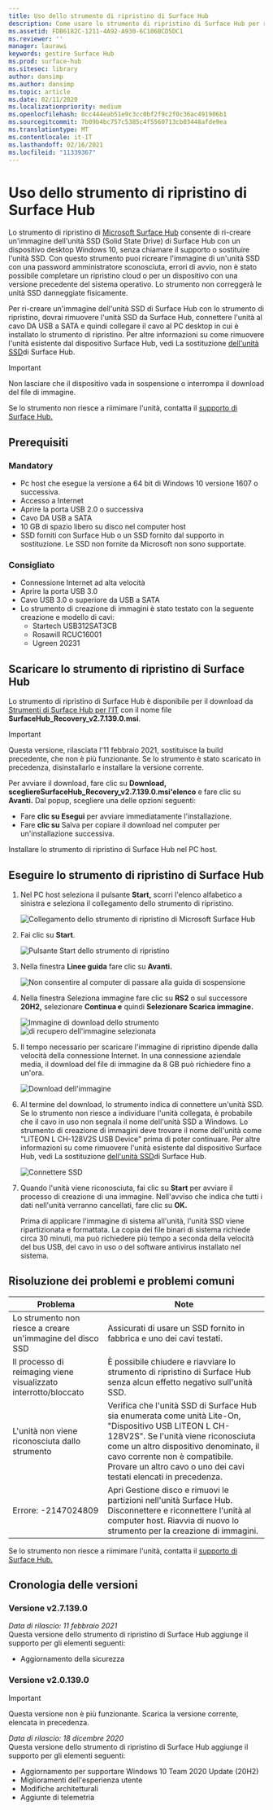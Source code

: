 ```yaml
---
title: Uso dello strumento di ripristino di Surface Hub
description: Come usare lo strumento di ripristino di Surface Hub per ri-creare un'immagine dell'unità SSD.
ms.assetid: FDB6182C-1211-4A92-A930-6C106BCD5DC1
ms.reviewer: ''
manager: laurawi
keywords: gestire Surface Hub
ms.prod: surface-hub
ms.sitesec: library
author: dansimp
ms.author: dansimp
ms.topic: article
ms.date: 02/11/2020
ms.localizationpriority: medium
ms.openlocfilehash: 0cc444eab51e9c3cc0bf2f9c2f0c36ac491906b1
ms.sourcegitcommit: 7b09b4bc757c5385c4f5560713cb03448afde9ea
ms.translationtype: MT
ms.contentlocale: it-IT
ms.lasthandoff: 02/16/2021
ms.locfileid: "11339367"
---
```

# Uso dello strumento di ripristino di Surface Hub

Lo strumento di ripristino di [Microsoft Surface Hub](https://www.microsoft.com/download/details.aspx?id=52210) consente di ri-creare un'immagine dell'unità SSD (Solid State Drive) di Surface Hub con un dispositivo desktop Windows 10, senza chiamare il supporto o sostituire l'unità SSD. Con questo strumento puoi ricreare l'immagine di un'unità SSD con una password amministratore sconosciuta, errori di avvio, non è stato possibile completare un ripristino cloud o per un dispositivo con una versione precedente del sistema operativo. Lo strumento non correggerà le unità SSD danneggiate fisicamente.

Per ri-creare un'immagine dell'unità SSD di Surface Hub con lo strumento di ripristino, dovrai rimuovere l'unità SSD da Surface Hub, connettere l'unità al cavo DA USB a SATA e quindi collegare il cavo al PC desktop in cui è installato lo strumento di ripristino. Per altre informazioni su come rimuovere l'unità esistente dal dispositivo Surface Hub, vedi La sostituzione [dell'unità SSD](surface-hub-ssd-replacement.md)di Surface Hub.

> [!IMPORTANT]
> Non lasciare che il dispositivo vada in sospensione o interrompa il download del file di immagine.

Se lo strumento non riesce a riimimare l'unità, contatta il [supporto di Surface Hub.](https://support.microsoft.com/help/4037644/surface-contact-surface-warranty-and-software-support)

##  <a name="prerequisites"></a>Prerequisiti

###  <a name="mandatory"></a>Mandatory

- Pc host che esegue la versione a 64 bit di Windows 10 versione 1607 o successiva.
- Accesso a Internet
- Aprire la porta USB 2.0 o successiva
- Cavo DA USB a SATA
- 10 GB di spazio libero su disco nel computer host
- SSD forniti con Surface Hub o un SSD fornito dal supporto in sostituzione. Le SSD non fornite da Microsoft non sono supportate.

###  <a name="recommended"></a>Consigliato

- Connessione Internet ad alta velocità
- Aprire la porta USB 3.0
- Cavo USB 3.0 o superiore da USB a SATA
- Lo strumento di creazione di immagini è stato testato con la seguente creazione e modello di cavi:
    - Startech USB312SAT3CB
    - Rosawill RCUC16001
    - Ugreen 20231

##  <a name="download-surface-hub-recovery-tool"></a>Scaricare lo strumento di ripristino di Surface Hub

Lo strumento di ripristino di Surface Hub è disponibile per il download da [Strumenti di Surface Hub per l'IT](https://www.microsoft.com/download/details.aspx?id=52210)  con il nome file **SurfaceHub_Recovery_v2.7.139.0.msi**.

> [!IMPORTANT]
> Questa versione, rilasciata l'11 febbraio 2021, sostituisce la build precedente, che non è più funzionante. Se lo strumento è stato scaricato in precedenza, disinstallarlo e installare la versione corrente.

Per avviare il download, fare clic su **Download,** **scegliereSurfaceHub_Recovery_v2.7.139.0.msi'elenco** e fare clic su **Avanti.** Dal popup, scegliere una delle opzioni seguenti:

- Fare **clic su Esegui** per avviare immediatamente l'installazione.
- Fare **clic su** Salva per copiare il download nel computer per un'installazione successiva.

Installare lo strumento di ripristino di Surface Hub nel PC host.

##  <a name="run-surface-hub-recovery-tool"></a>Eseguire lo strumento di ripristino di Surface Hub

1. Nel PC host seleziona il pulsante **Start,** scorri l'elenco alfabetico a sinistra e seleziona il collegamento dello strumento di ripristino.

    ![Collegamento dello strumento di ripristino di Microsoft Surface Hub](images/shrt-shortcut.png)

2. Fai clic su **Start**.

    ![Pulsante Start dello strumento di ripristino](images/shrt-start.png)


3. Nella finestra **Linee guida** fare clic su **Avanti.**

    ![Non consentire al computer di passare alla guida di sospensione](images/shrt-guidance.png)

4. Nella finestra Seleziona immagine fare clic su **RS2** o sul successore **20H2,** selezionare **Continua e** quindi **Selezionare Scarica immagine.**

     ![Immagine di download dello strumento ](images/shrt-select-image.png) ![ di recupero dell'immagine selezionata](images/shrt-download-image.png)

5. Il tempo necessario per scaricare l'immagine di ripristino dipende dalla velocità della connessione Internet. In una connessione aziendale media, il download del file di immagine da 8 GB può richiedere fino a un'ora.

    ![Download dell'immagine](images/shrt-download.png)



5. Al termine del download, lo strumento indica di connettere un'unità SSD. Se lo strumento non riesce a individuare l'unità collegata, è probabile che il cavo in uso non segnala il nome dell'unità SSD a Windows.  Lo strumento di creazione di immagini deve trovare il nome dell'unità come "LITEON L CH-128V2S USB Device" prima di poter continuare.  Per altre informazioni su come rimuovere l'unità esistente dal dispositivo Surface Hub, vedi La sostituzione [dell'unità SSD](surface-hub-ssd-replacement.md)di Surface Hub.

    ![Connettere SSD](images/shrt-drive.png)

6. Quando l'unità viene riconosciuta, fai clic su **Start** per avviare il processo di creazione di una immagine. Nell'avviso che indica che tutti i dati nell'unità verranno cancellati, fare clic su **OK.**



    Prima di applicare l'immagine di sistema all'unità, l'unità SSD viene ripartizionata e formattata. La copia dei file binari di sistema richiede circa 30 minuti, ma può richiedere più tempo a seconda della velocità del bus USB, del cavo in uso o del software antivirus installato nel sistema.



##  <a name="troubleshooting-and-common-problems"></a>Risoluzione dei problemi e problemi comuni

Problema | Note
--- | ---
Lo strumento non riesce a creare un'immagine del disco SSD | Assicurati di usare un SSD fornito in fabbrica e uno dei cavi testati.
Il processo di reimaging viene visualizzato interrotto/bloccato | È possibile chiudere e riavviare lo strumento di ripristino di Surface Hub senza alcun effetto negativo sull'unità SSD.
L'unità non viene riconosciuta dallo strumento | Verifica che l'unità SSD di Surface Hub sia enumerata come unità Lite-On, "Dispositivo USB LITEON L CH-128V2S".  Se l'unità viene riconosciuta come un altro dispositivo denominato, il cavo corrente non è compatibile. Provare un altro cavo o uno dei cavi testati elencati in precedenza.
Errore: -2147024809 | Apri Gestione disco e rimuovi le partizioni nell'unità Surface Hub.  Disconnettere e riconnettere l'unità al computer host. Riavvia di nuovo lo strumento per la creazione di immagini.

Se lo strumento non riesce a riimimare l'unità, contatta il [supporto di Surface Hub.](https://support.microsoft.com/help/4037644/surface-contact-surface-warranty-and-software-support)

##  <a name="version-history"></a>Cronologia delle versioni


###  <a name="version-v2.7.139.0"></a>Versione v2.7.139.0

*Data di rilascio: 11 febbraio 2021*<br>
Questa versione dello strumento di ripristino di Surface Hub aggiunge il supporto per gli elementi seguenti:

- Aggiornamento della sicurezza


###  <a name="version-v2.0.139.0"></a>Versione v2.0.139.0

> [!IMPORTANT]
> Questa versione non è più funzionante. Scarica la versione corrente, elencata in precedenza. 

*Data di rilascio: 18 dicembre 2020*<br>
Questa versione dello strumento di ripristino di Surface Hub aggiunge il supporto per gli elementi seguenti:
- Aggiornamento per supportare Windows 10 Team 2020 Update (20H2)
- Miglioramenti dell'esperienza utente
- Modifiche architetturali
- Aggiunte di telemetria

